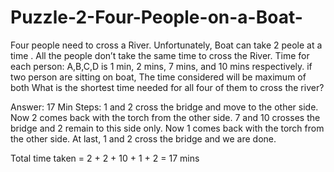 # Puzzle-2-Four-People-on-a-Boat-


Four people need to cross a River. Unfortunately, Boat can take 2 peole at a time . All the people don’t take the same time to cross the River. Time for each person: A,B,C,D is 1 min, 2 mins, 7 mins, and 10 mins respectively. if two person are sitting on boat, The time considered will be maximum of both What is the shortest time needed for all four of them to cross the river?

Answer: 17 Min
Steps:
1 and 2 cross the bridge and move to the other side.
Now 2 comes back with the torch from the other side.
7 and 10 crosses the bridge and 2 remain to this side only.
Now 1 comes back with the torch from the other side.
At last, 1 and 2 cross the bridge and we are done.

Total time taken = 2 + 2 + 10 + 1 + 2 = 17 mins
